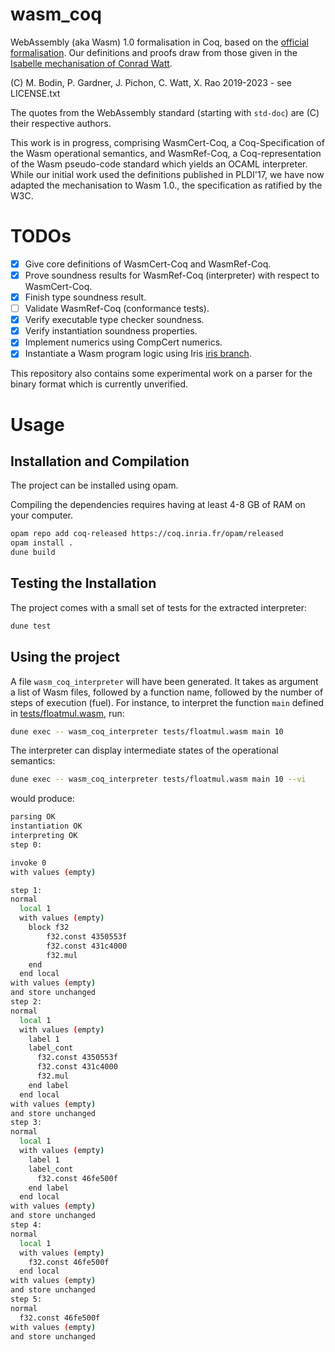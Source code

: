 # wasm_coq
WebAssembly (aka Wasm) 1.0 formalisation in Coq, based on the [official formalisation](https://www.w3.org/TR/wasm-core-1/).
Our definitions and proofs draw from those given in the [Isabelle mechanisation of Conrad Watt](https://www.isa-afp.org/entries/WebAssembly.html).

(C) M. Bodin, P. Gardner, J. Pichon, C. Watt, X. Rao 2019-2023 - see LICENSE.txt

The quotes from the WebAssembly standard (starting with `std-doc`) are (C) their respective authors.

This work is in progress, comprising WasmCert-Coq, a Coq-Specification of the Wasm operational semantics, and WasmRef-Coq, a Coq-representation of the Wasm pseudo-code standard which yields an OCAML interpreter. While our initial work used the definitions published in PLDI'17, we have now adapted the mechanisation to Wasm 1.0., the specification as ratified by the W3C. 

# TODOs

- [x] Give core definitions of WasmCert-Coq and WasmRef-Coq.
- [x] Prove soundness results for WasmRef-Coq (interpreter) with respect to WasmCert-Coq.
- [x] Finish type soundness result.
- [ ] Validate WasmRef-Coq (conformance tests).
- [x] Verify executable type checker soundness.
- [x] Verify instantiation soundness properties.
- [x] Implement numerics using CompCert numerics.
- [x] Instantiate a Wasm program logic using Iris [iris branch](https://github.com/WasmCert-Coq/WasmCert-Coq/tree/iris-wasm-native).

This repository also contains some experimental work on a parser for the binary format which is currently unverified. 

# Usage

## Installation and Compilation

The project can be installed using opam.

Compiling the dependencies requires having at least 4-8 GB of RAM on your computer.
```bash
opam repo add coq-released https://coq.inria.fr/opam/released
opam install .
dune build
```

## Testing the Installation

The project comes with a small set of tests for the extracted interpreter:
```bash
dune test
```

## Using the project

A file `wasm_coq_interpreter` will have been generated.
It takes as argument a list of Wasm files, followed by a function name, followed by the number of steps of execution (fuel).
For instance, to interpret the function `main` defined in [tests/floatmul.wasm](tests/floatmul.wasm), run:
```bash
dune exec -- wasm_coq_interpreter tests/floatmul.wasm main 10
```
The interpreter can display intermediate states of the operational semantics:
```bash
dune exec -- wasm_coq_interpreter tests/floatmul.wasm main 10 --vi
```
would produce:
```bash
parsing OK
instantiation OK
interpreting OK
step 0:

invoke 0
with values (empty)

step 1:
normal
  local 1
  with values (empty)
    block f32
        f32.const 4350553f
        f32.const 431c4000
        f32.mul
    end
  end local
with values (empty)
and store unchanged
step 2:
normal
  local 1
  with values (empty)
    label 1
    label_cont
      f32.const 4350553f
      f32.const 431c4000
      f32.mul
    end label
  end local
with values (empty)
and store unchanged
step 3:
normal
  local 1
  with values (empty)
    label 1
    label_cont
      f32.const 46fe500f
    end label
  end local
with values (empty)
and store unchanged
step 4:
normal
  local 1
  with values (empty)
    f32.const 46fe500f
  end local
with values (empty)
and store unchanged
step 5:
normal
  f32.const 46fe500f
with values (empty)
and store unchanged
```
